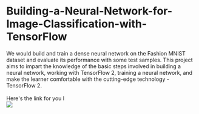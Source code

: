 # Building-a-Neural-Network-for-Image-Classification-with-TensorFlow
We would build and train a dense neural network on the Fashion MNIST dataset and evaluate its performance with some test samples. This project aims to impart the knowledge of the basic steps involved in building a neural network, working with TensorFlow 2, training a neural network, and make the learner comfortable with the cutting-edge technology - TensorFlow 2.
<br><br>Here's the link for you l<br>
<a href="https://cloudxlab.com/certificate/R6DDC4/"> <img src="https://github.com/ShapeAI/PYTHON-AND-DATA-ANALYTICS/blob/main/Python_and_deep_learning.png"> </a>
